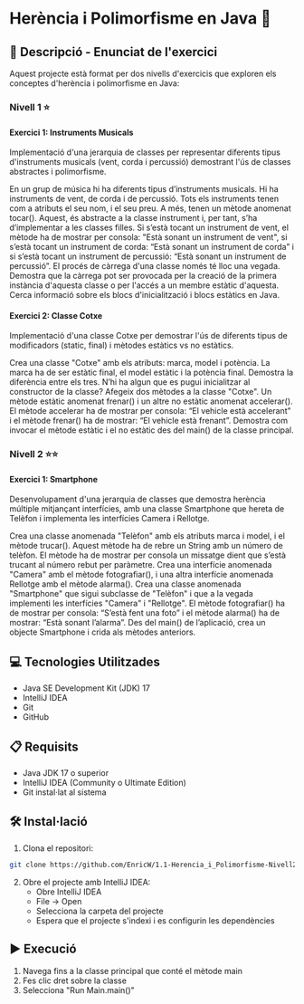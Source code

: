 # Herència i Polimorfisme en Java 🎯

## 📄 Descripció - Enunciat de l'exercici

Aquest projecte està format per dos nivells d'exercicis que exploren els conceptes d'herència i polimorfisme en Java:

### Nivell 1 ⭐
#### Exercici 1: Instruments Musicals
Implementació d'una jerarquia de classes per representar diferents tipus d'instruments musicals (vent, corda i percussió) demostrant l'ús de classes abstractes i polimorfisme.

En un grup de música hi ha diferents tipus d’instruments musicals. Hi ha instruments de vent, de corda i de percussió. Tots els instruments tenen com a atributs el seu nom, i el seu preu. A més, tenen un mètode anomenat tocar(). Aquest, és abstracte a la classe instrument i, per tant, s’ha d’implementar a les classes filles. Si s’està tocant un instrument de vent, el mètode ha de mostrar per consola: "Està sonant un instrument de vent", si s’està tocant un instrument de corda: “Està sonant un instrument de corda” i si s’està tocant un instrument de percussió: “Està sonant un instrument de percussió”. El procés de càrrega d'una classe només té lloc una vegada. Demostra que la càrrega pot ser provocada per la creació de la primera instància d'aquesta classe o per l'accés a un membre estàtic d'aquesta. Cerca informació sobre els blocs d'inicialització i blocs estàtics en Java.

#### Exercici 2: Classe Cotxe
Implementació d'una classe Cotxe per demostrar l'ús de diferents tipus de modificadors (static, final) i mètodes estàtics vs no estàtics.

Crea una classe "Cotxe" amb els atributs: marca, model i potència. La marca ha de ser estàtic final, el model estàtic i la potència final. Demostra la diferència entre els tres. N’hi ha algun que es pugui inicialitzar al constructor de la classe? Afegeix dos mètodes a la classe "Cotxe". Un mètode estàtic anomenat frenar() i un altre no estàtic anomenat accelerar(). El mètode accelerar ha de mostrar per consola: “El vehicle està accelerant” i el mètode frenar() ha de mostrar: “El vehicle està frenant”. Demostra com invocar el mètode estàtic i el no estàtic des del main() de la classe principal.

### Nivell 2 ⭐⭐
#### Exercici 1: Smartphone
Desenvolupament d'una jerarquia de classes que demostra herència múltiple mitjançant interfícies, amb una classe Smartphone que hereta de Telèfon i implementa les interfícies Camera i Rellotge.

Crea una classe anomenada "Telèfon" amb els atributs marca i model, i el mètode trucar(). Aquest mètode ha de rebre un String amb un número de telèfon. El mètode ha de mostrar per consola un missatge dient que s’està trucant al número rebut per paràmetre. Crea una interfície anomenada "Camera" amb el mètode fotografiar(), i una altra interfície anomenada Rellotge amb el mètode alarma(). Crea una classe anomenada "Smartphone" que sigui subclasse de "Telèfon" i que a la vegada implementi les interfícies "Camera" i "Rellotge". El mètode fotografiar() ha de mostrar per consola: “S’està fent una foto” i el mètode alarma() ha de mostrar: “Està sonant l’alarma”. Des del main() de l’aplicació, crea un objecte Smartphone i crida als mètodes anteriors.

## 💻 Tecnologies Utilitzades

- Java SE Development Kit (JDK) 17
- IntelliJ IDEA
- Git
- GitHub

## 📋 Requisits

- Java JDK 17 o superior
- IntelliJ IDEA (Community o Ultimate Edition)
- Git instal·lat al sistema

## 🛠️ Instal·lació

1. Clona el repositori:
```bash
git clone https://github.com/EnricW/1.1-Herencia_i_Polimorfisme-Nivell2.git
```

2. Obre el projecte amb IntelliJ IDEA:
   - Obre IntelliJ IDEA
   - File -> Open
   - Selecciona la carpeta del projecte
   - Espera que el projecte s'indexi i es configurin les dependències

## ▶️ Execució

1. Navega fins a la classe principal que conté el mètode main
2. Fes clic dret sobre la classe
3. Selecciona "Run Main.main()"
